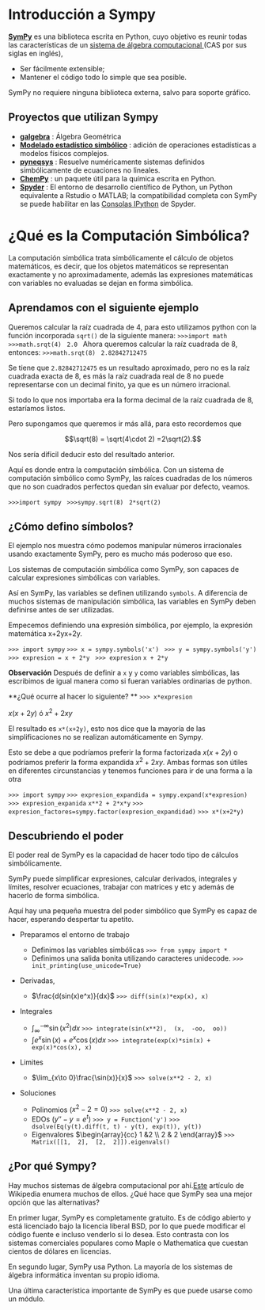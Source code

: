 # Introducción a Sympy 

**[SymPy](https://www.sympy.org/es/)** es una biblioteca escrita en Python, cuyo objetivo es reunir todas las características de un [sistema de álgebra computacional ](https://es.wikipedia.org/wiki/Sistema_de_%C3%A1lgebra_computacional "Sistema de álgebra computacional") (CAS por sus siglas en inglés),  
 * Ser fácilmente extensible;
 *  Mantener el código todo lo simple que sea posible. 

SymPy no requiere ninguna biblioteca externa, salvo para soporte gráfico.

## Proyectos que utilizan Sympy

-   **[galgebra](https://github.com/brombo/galgebra)** : Álgebra Geométrica 
-   **[Modelado estadístico simbólico](https://www.researchgate.net/publication/260585491_Symbolic_Statistics_with_SymPy/)** : adición de operaciones estadísticas a modelos físicos complejos.
-   **[pyneqsys](https://github.com/bjodah/pyneqsys)** : Resuelve numéricamente sistemas definidos simbólicamente de ecuaciones no lineales.
-   **[ChemPy](https://github.com/bjodah/chempy)** : un paquete útil para la química escrita en Python.
-   **[Spyder](https://www.spyder-ide.org/)** : El entorno de desarrollo científico de Python, un Python equivalente a Rstudio o MATLAB; la compatibilidad completa con SymPy se puede habilitar en las [Consolas IPython](https://docs.spyder-ide.org/ipythonconsole.html) de Spyder.

# ¿Qué es la Computación Simbólica?

La computación simbólica trata simbólicamente el cálculo de objetos matemáticos, es decir, que los objetos matemáticos se representan exactamente y no aproximadamente, además las expresiones matemáticas con variables no evaluadas se dejan en forma simbólica.

## Aprendamos con el siguiente ejemplo

Queremos calcular la raíz cuadrada de 4, para esto utilizamos python con la función incorporada ```sqrt()``` de la siguiente manera:
    ```>>>import math ```
    ```>>>math.srqt(4) ```
    ```2.0 ```
Ahora queremos calcular la raíz cuadrada de 8, entonces:
    ```>>>math.srqt(8) ```
    ```2.82842712475 ```
 
Se tiene que ```2.82842712475``` es un resultado aproximado, pero  no es la raíz cuadrada exacta de 8, es más la raíz cuadrada real de 8 no puede representarse con un decimal finito, ya que es un número irracional.  

Si todo lo que nos importaba era la forma decimal de la raíz cuadrada de 8, estaríamos listos.

Pero supongamos que queremos ir más allá, para esto recordemos que 

$$\sqrt(8) =  \sqrt(4\cdot 2) =2\sqrt(2).$$

Nos sería difícil deducir esto del resultado anterior.

 Aquí es donde entra la computación simbólica. Con un sistema de computación simbólico como SymPy, las raíces cuadradas de los números que no son cuadrados perfectos quedan sin evaluar por defecto, veamos.
 
 ```>>>import sympy ```
  ```>>>sympy.sqrt(8) ```
  ```2*sqrt(2) ```


## ¿Cómo defino símbolos?

El ejemplo nos muestra cómo podemos manipular números irracionales usando exactamente SymPy,  pero es mucho más poderoso que eso. 

Los sistemas de computación simbólica como SymPy, son capaces de calcular expresiones simbólicas con variables.

Así en SymPy, las variables se definen utilizando `symbols`. A diferencia de muchos sistemas de manipulación simbólica, las variables en SymPy deben definirse antes de ser utilizadas.

Empecemos definiendo una expresión simbólica, por ejemplo,  la expresión matemática x+2yx+2y.

`>>> import sympy`
`>>> x = sympy.symbols('x') `
`>>> y = sympy.symbols('y') `
`>>> expresion = x + 2*y `
`>>> expresion`
`x + 2*y `

**Observación**
Después de definir a `x` y `y` como  variables simbólicas, las escribimos de igual manera como si fueran variables ordinarias de python.

**¿Qué ocurre al hacer lo siguiente? **
`>>> x*expresion`

$x(x+2y)$ ó $x^{2} +2xy$

El resultado es `x*(x+2y)`, esto nos dice que la mayoría de las simplificaciones no se realizan automáticamente en Sympy.

Esto se debe a que podríamos preferir la forma factorizada $x(x+2y)$ o podríamos preferir la forma expandida $x^2+2xy$. Ambas formas son útiles en diferentes circunstancias y tenemos funciones para ir de una forma a la otra

`>>> import sympy`
`>>> expresion_expandida = sympy.expand(x*expresion)`
`>>> expresion_expanida`
`x**2 + 2*x*y`
`>>> expresion_factores=sympy.factor(expresion_expandidad)`
`>>> x*(x+2*y)`
 
## Descubriendo el poder
El poder real de SymPy es la capacidad de hacer todo tipo de cálculos simbólicamente. 

SymPy puede simplificar expresiones, calcular derivados, integrales y límites, resolver ecuaciones, trabajar con matrices y etc y además de  hacerlo de forma simbólica. 

Aquí hay una pequeña muestra del  poder simbólico que SymPy es capaz de hacer, esperando despertar tu apetito.

* Preparamos el entorno de trabajo
	 * Definimos las variables simbólicas 
	 `>>> from sympy import *`
	 * Definimos una salida bonita utilizando caracteres unidecode.
	 `>>> init_printing(use_unicode=True)`
* Derivadas,
	*  $\frac{d(sin(x)e^x)}{dx}$
	 `>>> diff(sin(x)*exp(x), x)`

* Integrales
	* $\int_{\infty}^{-\infty}\sin(x^2) dx$
		`>>> integrate(sin(x**2),  (x,  -oo,  oo))`
	*  $\int e^x\sin(x) + e^x\cos(x)dx$
		`>>> integrate(exp(x)*sin(x) + exp(x)*cos(x), x)`

 * Limites
	 * $\lim_{x\to 0}\frac{\sin(x)}{x}$
	 `>>> solve(x**2 - 2, x)`

 * Soluciones
	 * Polinomios ($x^2-2=0$) 
	 `>>> solve(x**2 - 2, x)`
	 * EDOs ($y''-y=e^t$)
	  `>>> y = Function('y')`
	`>>> dsolve(Eq(y(t).diff(t, t) - y(t), exp(t)), y(t))`
	* Eigenvalores $\begin{array}{cc}
1 &2 \\ 
2 & 2
\end{array}$ 
	 `>>> Matrix([[1,  2],  [2,  2]]).eigenvals()`
 
## ¿Por qué Sympy?

Hay muchos sistemas de álgebra computacional por ahí.[Este](http://en.wikipedia.org/wiki/List_of_computer_algebra_systems) artículo de Wikipedia enumera muchos de ellos. ¿Qué hace que SymPy sea una mejor opción que las alternativas?

En primer lugar, SymPy es completamente gratuito. Es de código abierto y está licenciado bajo la licencia liberal BSD, por lo que puede modificar el código fuente e incluso venderlo si lo desea. Esto contrasta con los sistemas comerciales populares como Maple o Mathematica que cuestan cientos de dólares en licencias.

En segundo lugar, SymPy usa Python. La mayoría de los sistemas de álgebra informática inventan su propio idioma.

Una última característica importante de SymPy es que puede usarse como un módulo. 

